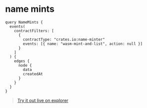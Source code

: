 # name mints

```
query NameMints {
  events(
    contractFilters: [
      {
        contractType: "crates.io:name-minter"
        events: [{ name: "wasm-mint-and-list", action: null }]
      }
    ]
  ) {
    edges {
      node {
        data
        createdAt
      }
    }
  }
}
```

> [Try it out live on explorer](https://studio.apollographql.com/sandbox/explorer?endpoint=https%3A%2F%2Fconstellations-api.mainnet.stargaze-apis.com%2Fgraphql&explorerURLState=N4IgJg9gxgrgtgUwHYBcQC4QEcYIE4CeABAHICGiAsgJaoDORwAOkkUQgG7Ip0AULbNlAio8ZKCgBi1ADYp8ddEQDaAwW2at1g4aPEoAKgQAOCJUxBQx8ugDpqEdEgoIAtHFry8FtdvZd6JWVgImdEcxAAdzI6OHdPVzIkMFcZajoUCwAaIn0HJCUkGBkZIgBfAF1fQTLqqq0ASkZqhDAAcwQGTT8kCDAEZq0-MDIUMmr1KwRR1oBBTKGa6tqtFbKQLJAOMjxqMgAjGU6MEA2QOitqYzRMEDKgA)
